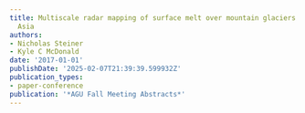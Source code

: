 ```yaml
---
title: Multiscale radar mapping of surface melt over mountain glaciers in High Mountain
  Asia
authors:
- Nicholas Steiner
- Kyle C McDonald
date: '2017-01-01'
publishDate: '2025-02-07T21:39:39.599932Z'
publication_types:
- paper-conference
publication: '*AGU Fall Meeting Abstracts*'
---
```

